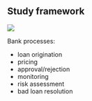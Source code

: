 ## Study framework

[![](https://mermaid.ink/img/eyJjb2RlIjoiZ3JhcGggTFJcbiAgICBBKFtGaXJtXSkgLS0-fExvYW4gYWdyZWVtZW50fCBCKEJhbmspXG5cdEIgLS4tPiBDW0Z1bmRpbmddXG4iLCJtZXJtYWlkIjp7InRoZW1lIjoiZGVmYXVsdCJ9LCJ1cGRhdGVFZGl0b3IiOmZhbHNlfQ)](https://mermaid-js.github.io/mermaid-live-editor/#/edit/eyJjb2RlIjoiZ3JhcGggTFJcbiAgICBBKFtGaXJtXSkgLS0-fExvYW4gYWdyZWVtZW50fCBCKEJhbmspXG5cdEIgLS4tPiBDW0Z1bmRpbmddXG4iLCJtZXJtYWlkIjp7InRoZW1lIjoiZGVmYXVsdCJ9LCJ1cGRhdGVFZGl0b3IiOmZhbHNlfQ)

Bank processes:

  - loan origination
  - pricing
  - approval/rejection
  - monitoring
  - risk assessment
  - bad loan resolution

<!-- 

To discuss / picture:
  - funding
  - regulation

-->